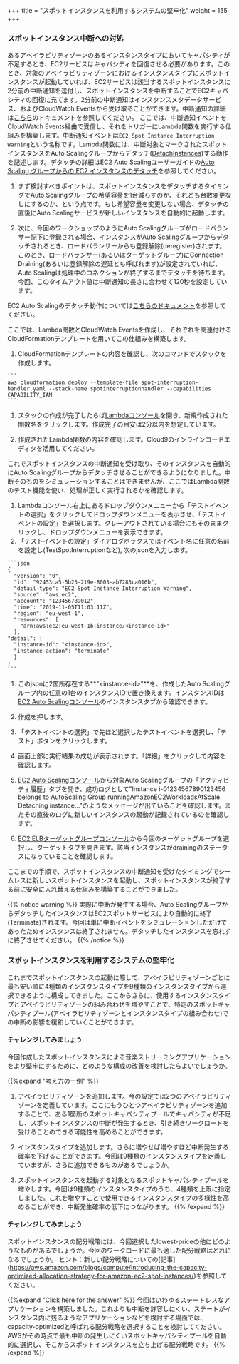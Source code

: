 +++
title = "スポットインスタンスを利用するシステムの堅牢化"
weight = 155
+++

### スポットインスタンス中断への対処
あるアベイラビリティゾーンのあるインスタンスタイプにおいてキャパシティが不足するとき、EC2サービスはキャパシティを回復させる必要があります。このとき、対象のアベイラビリティゾーンにおけるインスタンスタイプにスポットインスタンスが起動していれば、EC2サービスは該当するスポットインスタンスに2分前の中断通知を送付し、スポットインスタンスを中断することでEC2キャパシティの回復に充てます。2分前の中断通知はインスタンスメタデータサービス、およびCloudWatch Eventsから受け取ることができます。中断通知の詳細は[こちら](https://docs.aws.amazon.com/AWSEC2/latest/UserGuide/spot-interruptions.html#spot-instance-termination-notices)のドキュメントを参照してください。
ここでは、中断通知イベントをCloudWatch Events経由で受信し、それをトリガーにLambda関数を実行する仕組みを構築します。中断通知イベントは`EC2 Spot Instance Interruption Warning`という名称です。Lambda関数には、中断対象とマークされたスポットインスタンスをAuto Scalingグループからデタッチ([DetachInstances](https://docs.aws.amazon.com/autoscaling/ec2/APIReference/API_DetachInstances.html))する動作を記述します。デタッチの詳細はEC2 Auto Scalingユーザーガイドの[Auto Scaling グループからの EC2 インスタンスのデタッチ](https://docs.aws.amazon.com/ja_jp/autoscaling/ec2/userguide/detach-instance-asg.html)を参照してください。

  1. まず検討すべきポイントは、スポットインスタンスをデタッチするタイミングでAuto Scalingグループの希望容量を1台減らすのか、それとも台数変更なしにするのか、という点です。もし希望容量を変更しない場合、デタッチの直後にAuto Scalingサービスが新しいインスタンスを自動的に起動します。

  1. 次に、今回のワークショップのようにAuto Scalingグループがロードバランサー配下に登録される場合、インスタンスがAuto Scalingグループからデタッチされるとき、ロードバランサーからも登録解除(deregister)されます。このとき、ロードバランサー(あるいはターゲットグループ)にConnection Draining(あるいは登録解除の遅延とも呼ばれます)が設定されていれば、Auto Scalingは処理中のコネクションが終了するまでデタッチを待ちます。今回、このタイムアウト値は中断通知の長さに合わせて120秒を設定しています。

EC2 Auto Scalingのデタッチ動作については[こちらのドキュメント](https://docs.aws.amazon.com/autoscaling/ec2/userguide/detach-instance-asg.html)を参照してください。

ここでは、Lambda関数とCloudWatch Eventsを作成し、それぞれを関連付けるCloudFormationテンプレートを用いてこの仕組みを構築します。

  1. CloudFormationテンプレートの内容を確認し、次のコマンドでスタックを作成します。

    ```
    aws cloudformation deploy --template-file spot-interruption-handler.yaml --stack-name spotinterruptionhandler --capabilities CAPABILITY_IAM
    ```

  1. スタックの作成が完了したらば[Lambdaコンソール](https://console.aws.amazon.com/lambda/home)を開き、新規作成された関数名をクリックします。作成完了の目安は2分以内を想定しています。

 
 1. 作成されたLambda関数の内容を確認します。Cloud9のインラインコードエディタを活用してください。

これでスポットインスタンスの中断通知を受け取り、そのインスタンスを自動的にAuto Scalingグループからデタッチさせることができるようになりました。中断そのものをシミュレーションすることはできませんが、ここではLambda関数のテスト機能を使い、処理が正しく実行されるかを確認します。

  1. Lambdaコンソール右上にあるドロップダウンメニューから「テストイベントの選択」をクリックしてドロップダウンメニューを表示させ、「テストイベントの設定」を選択します。グレーアウトされている場合にもそのままクリックし、ドロップダウンメニューを表示できます。
  1. 「テストイベントの設定」ダイアログボックスではイベント名に任意の名前を設定し(TestSpotInterruptionなど), 次のjsonを入力します。
  
    ```json
    {
      "version": "0",
      "id": "92453ca5-5b23-219e-8003-ab7283ca016b",
      "detail-type": "EC2 Spot Instance Interruption Warning",
      "source": "aws.ec2",
      "account": "123456789012",
      "time": "2019-11-05T11:03:11Z",
      "region": "eu-west-1",
      "resources": [
        "arn:aws:ec2:eu-west-1b:instance/<instance-id>"
      ],
    "detail": {
      "instance-id": "<instance-id>",
      "instance-action": "terminate"
      }
    }
    ```
    
  1. このjsonに2箇所存在する**"\<instance-id>"**を、作成したAuto Scalingグループ内の任意の1台のインスタンスIDで置き換えます。インスタンスIDは[EC2 Auto Scalingコンソール](https://console.aws.amazon.com/ec2/autoscaling/home#AutoScalingGroups:view=details)のインスタンスタブから確認できます。

  1. 作成を押します。
  1. 「テストイベントの選択」で先ほど選択したテストイベントを選択し、「テスト」ボタンをクリックします。
  1. 画面上部に実行結果の成功が表示されます。「詳細」をクリックして内容を確認します。
  1. [EC2 Auto Scalingコンソール](https://console.aws.amazon.com/ec2/autoscaling/home#AutoScalingGroups:view=details)から対象Auto Scalingグループの「アクティビティ履歴」タブを開き、成功ログとして"Instance i-01234567890123456 belongs to AutoScaling Group runningAmazonEC2WorkloadsAtScale. Detaching instance..."のようなメッセージが出ていることを確認します。またその直後のログに新しいインスタンスの起動が記録されているのを確認します。
  1. [EC2 ELBターゲットグループコンソール](https://console.aws.amazon.com/ec2/v2/home?1#TargetGroups:sort=targetGroupName)から今回のターゲットグループを選択し、ターゲットタブを開きます。該当インスタンスがdrainingのステータスになっていることを確認します。

ここまでの手順で、スポットインスタンスの中断通知を受けたタイミングでシームレスに新しいスポットインスタンスを起動し、スポットインスタンスが終了する前に安全に入れ替える仕組みを構築することができました。

{{% notice warning %}} 
実際に中断が発生する場合、Auto ScalingグループからデタッチしたインスタンスはEC2スポットサービスにより自動的に終了(Terminate)されます。今回は単に中断イベントをシミュレーションしただけであったためインスタンスは終了されません。デタッチしたインスタンスを忘れずに終了させてください。
{{% /notice %}}


### スポットインスタンスを利用するシステムの堅牢化

これまでスポットインスタンスの起動に際して、アベイラビリティゾーンごとに最も安い順に4種類のインスタンスタイプを9種類のインスタンスタイプから選択できるように構成してきました。ここからさらに、使用するインスタンスタイプとアベイラビリティゾーンの組み合わせを増やすことで、特定のスポットキャパシティプール(アベイラビリティゾーンとインスタンスタイプの組み合わせ)での中断の影響を緩和していくことができます。

#### チャレンジしてみましょう

今回作成したスポットインスタンスによる音楽ストリーミングアプリケーションをより堅牢にするために、どのような構成の改善を検討したらよいでしょうか。

{{%expand "考え方の一例" %}}

1. アベイラビリティゾーンを追加します。今の設定では2つのアベイラビリティゾーンを定義しています。ここにもうひとつアベイラビリティゾーンを追加することで、ある1箇所のスポットキャパシティプールでキャパシティが不足し、スポットインスタンスの中断が発生するとき、引き続きワークロードを受けることのできる可能性を高めることができます。

2. インスタンスタイプを追加します。さらに増やせば増やすほど中断発生する確率を下げることができます。今回は9種類のインスタンスタイプを定義していますが、さらに追加できるものがあるでしょうか。

3. スポットインスタンスを起動する対象となるスポットキャパシティプールを増やします。今回は9種類のインスタンスタイプのうち、4種類を上限に指定しました。これを増やすことで使用できるインスタンスタイプの多様性を高めることができ、中断発生確率の低下につながります。
{{% /expand %}}

#### チャレンジしてみましょう
スポットインスタンスの配分戦略には、今回選択したlowest-priceの他にどのようなものがあるでしょうか。今回のワークロードに最も適した配分戦略はどれになるでしょうか。
ヒント：新しい配分戦略についての[記事] (https://aws.amazon.com/blogs/compute/introducing-the-capacity-optimized-allocation-strategy-for-amazon-ec2-spot-instances/)を参照してください。

{{%expand "Click here for the answer" %}}
今回はいわゆるステートレスなアプリケーションを構築しました。これよりも中断を許容しにくい、ステートがインスタンス内に残るようなアプリケーションなどを検討する場面では、capacity-optimizedと呼ばれる配分戦略を選択することを検討してください。AWSがその時点で最も中断の発生しにくいスポットキャパシティプールを自動的に選択し、そこからスポットインスタンスを立ち上げる配分戦略です。
{{% /expand %}}

